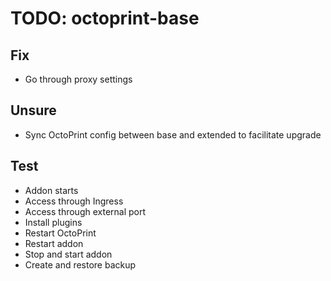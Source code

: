 # TODO: octoprint-base

## Fix
- Go through proxy settings

## Unsure
- Sync OctoPrint config between base and extended to facilitate upgrade

## Test
- Addon starts
- Access through Ingress
- Access through external port
- Install plugins
- Restart OctoPrint
- Restart addon
- Stop and start addon
- Create and restore backup
